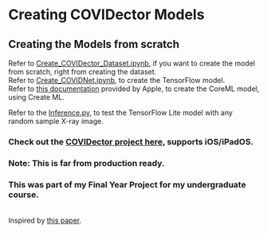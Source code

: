 # Creating COVIDector Models
<h2>Creating the Models from scratch</h2>
Refer to <a href="https://github.com/kapilb7/Create_COVIDector_Model/blob/main/Create_COVIDector_Dataset.ipynb">Create_COVIDector_Dataset.ipynb</a>, if you want to create the model from scratch, right from creating the dataset.
<br> Refer to <a href="https://github.com/kapilb7/Create_COVIDector_Model/blob/main/Create_COVIDNet.ipynb">Create_COVIDNet.ipynb</a>, to create the TensorFlow model.
<br> Refer to <a href="https://developer.apple.com/machine-learning/create-ml/">this documentation</a> provided by Apple, to create the CoreML model, using Create ML.

Refer to the <a href="">Inference.py</a>, to test the TensorFlow Lite model with any random sample X-ray image.

<h3>Check out the <a href="https://github.com/kapilb7/COVIDector">COVIDector project here</a>, supports iOS/iPadOS. </h3>
<h3>Note: This is far from production ready.</h3>
<h3>This was part of my Final Year Project for my undergraduate course.</h3>

<br> Inspired by <a href="https://arxiv.org/pdf/2003.09871.pdf">this paper</a>.
